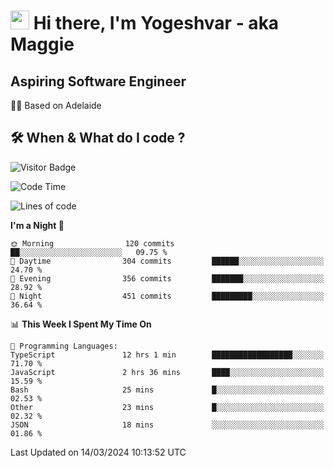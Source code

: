 <h1><img src="https://emojis.slackmojis.com/emojis/images/1531849430/4246/blob-sunglasses.gif?1531849430" width="30"/> Hi there, I'm Yogeshvar - aka Maggie</h1>

## Aspiring Software Engineer
🏂🏻  Based on Adelaide 

## 🛠 When & What do I code ?  

![Visitor Badge](https://visitor-badge.feriirawann.repl.co?username=yogeshvar&repo=yogeshvar&label=Visitors&style=plastic&color=%23457BFF&contentType=svg)

<!--START_SECTION:waka-->
![Code Time](http://img.shields.io/badge/Code%20Time-2%2C750%20hrs%2015%20mins-blue)

![Lines of code](https://img.shields.io/badge/From%20Hello%20World%20I%27ve%20Written-4.1%20million%20lines%20of%20code-blue)

**I'm a Night 🦉** 

```text
🌞 Morning                120 commits         ██░░░░░░░░░░░░░░░░░░░░░░░   09.75 % 
🌆 Daytime                304 commits         ██████░░░░░░░░░░░░░░░░░░░   24.70 % 
🌃 Evening                356 commits         ███████░░░░░░░░░░░░░░░░░░   28.92 % 
🌙 Night                  451 commits         █████████░░░░░░░░░░░░░░░░   36.64 % 
```


📊 **This Week I Spent My Time On** 

```text
💬 Programming Languages: 
TypeScript               12 hrs 1 min        ██████████████████░░░░░░░   71.70 % 
JavaScript               2 hrs 36 mins       ████░░░░░░░░░░░░░░░░░░░░░   15.59 % 
Bash                     25 mins             █░░░░░░░░░░░░░░░░░░░░░░░░   02.53 % 
Other                    23 mins             █░░░░░░░░░░░░░░░░░░░░░░░░   02.32 % 
JSON                     18 mins             ░░░░░░░░░░░░░░░░░░░░░░░░░   01.86 % 
```


 Last Updated on 14/03/2024 10:13:52 UTC
<!--END_SECTION:waka-->

